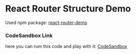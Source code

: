 # React Router Structure Demo
 
Used npm package: [react-router-demo](https://www.npmjs.com/package/react-router-dom)

### CodeSandbox Link

here you can rum this code and play with it: [CodeSandbox](https://codesandbox.io/s/react-router-demo-vk6pk)
